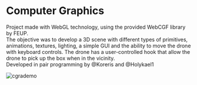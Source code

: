 # Computer Graphics

Project made with WebGL technology, using the provided WebCGF library by FEUP.   
The objective was to develop a 3D scene with different types of primitives, animations, textures, lighting, a simple GUI and the ability to move the drone with keyboard controls. The drone has a user-controlled hook that allow the drone to pick up the box when in the vicinity.    
Developed in pair programming by @Koreris and @Holykael1

![cgrademo](https://cloud.githubusercontent.com/assets/9083330/21509319/a90d05e2-cc7f-11e6-9907-bc2e75efe9f9.gif)
